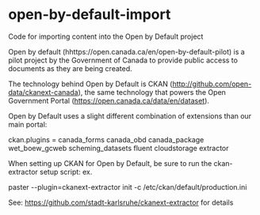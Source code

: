 # open-by-default-import

Code for importing content into the Open by Default project

Open by default (hhttps://open.canada.ca/en/open-by-default-pilot) is a pilot project by the Government of Canada to
provide public access to documents as they are being created.

The technology behind Open by Default is CKAN (http://github.com/open-data/ckanext-canada),
the same technology that powers the Open Government Portal (https://open.canada.ca/data/en/dataset).

Open by Default uses a slight different combination of extensions than our main portal:


ckan.plugins = canada_forms
               canada_obd
               canada_package
               wet_boew_gcweb
               scheming_datasets
               fluent
               cloudstorage
               extractor

When setting up CKAN for Open by Default, be sure to run the ckan-extractor setup script: ex.

paster --plugin=ckanext-extractor init -c /etc/ckan/default/production.ini

See:  https://github.com/stadt-karlsruhe/ckanext-extractor for details